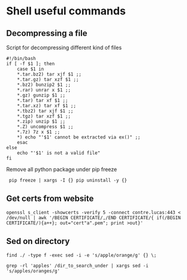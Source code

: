 # Shell useful commands

## Decompressing a file

Script for decompressing different kind of files
```shell
#!/bin/bash
if [ -f $1 ]; then
	case $1 in
	*.tar.bz2) tar xjf $1 ;;
	*.tar.gz) tar xzf $1 ;;
	*.bz2) bunzip2 $1 ;;
	*.rar) unrar x $1 ;;
	*.gz) gunzip $1 ;;
	*.tar) tar xf $1 ;;
	*.tar.xz) tar xf $1 ;;
	*.tbz2) tar xjf $1 ;;
	*.tgz) tar xzf $1 ;;
	*.zip) unzip $1 ;;
	*.Z) uncompress $1 ;;
	*.7z) 7z x $1 ;;
	*) echo "'$1' cannot be extracted via ex()" ;;
	esac
else
	echo "'$1' is not a valid file"
fi
```

Remove all python package under pip freeze
```shell
 pip freeze | xargs -I {} pip uninstall -y {}
```

## Get certs from website 

```shell
openssl s_client -showcerts -verify 5 -connect contre.lucas:443 < /dev/null | awk '/BEGIN CERTIFICATE/,/END CERTIFICATE/{ if(/BEGIN CERTIFICATE/){a++}; out="cert"a".pem"; print >out}'
```

## Sed on directory
```shell
find ./ -type f -exec sed -i -e 's/apple/orange/g' {} \;
```
```shell
grep -rl 'apples' /dir_to_search_under | xargs sed -i 's/apples/oranges/g'
```
